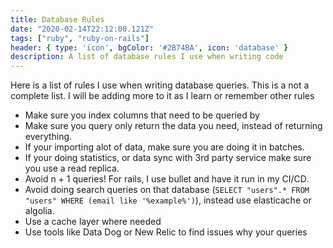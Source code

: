 ```yaml
---
title: Database Rules
date: "2020-02-14T22:12:00.121Z"
tags: ["ruby", "ruby-on-rails"]
header: { type: 'icon', bgColor: '#2B74BA', icon: 'database' }
description: A list of database rules I use when writing code
---
```


Here is a list of rules I use when writing database queries.
This is a not a complete list. I will be adding more to it as I learn or remember other rules

* Make sure you index columns that need to be queried by
* Make sure you query only return the data you need, instead of returning everything.
* If your importing alot of data, make sure you are doing it in batches.
* If your doing statistics, or data sync with 3rd party service make sure you use a read replica.
* Avoid n + 1 queries! For rails, I use bullet and have it run in my CI/CD.
* Avoid doing search queries on that database (`SELECT "users".* FROM "users" WHERE (email like '%example%')`), instead use elasticache or algolia.
* Use a cache layer where needed
* Use tools like Data Dog or New Relic to find issues why your queries

